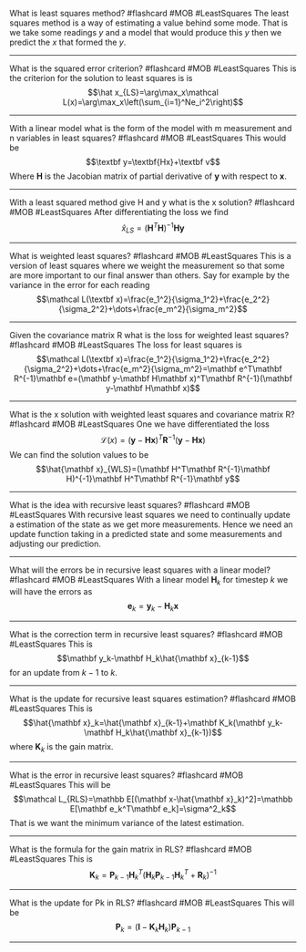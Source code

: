 What is least squares method? #flashcard #MOB #LeastSquares
	The least squares method is a way of estimating a value behind some mode. That is we take some readings $y$ and a model that would produce this $y$ then we predict the $x$ that formed the $y$.

---
What is the squared error criterion? #flashcard #MOB #LeastSquares 
	This is the criterion for the solution to least squares is is $$\hat x_{LS}=\arg\max_x\mathcal L(x)=\arg\max_x\left(\sum_{i=1}^Ne_i^2\right)$$

---
With a linear model what is the form of the model with m measurement and n variables in least squares? #flashcard #MOB #LeastSquares 
	This would be $$\textbf y=\textbf{Hx}+\textbf v$$ Where $\mathbf H$ is the Jacobian matrix of partial derivative of $\mathbf y$ with respect to $\mathbf x$.

---
With a least squared method give H and y what is the x solution? #flashcard #MOB #LeastSquares 
	After differentiating the loss we find $$\hat x_{LS}=(\mathbf H^T\mathbf H)^{-1}\mathbf H\mathbf y$$

---
What is weighted least squares? #flashcard #MOB #LeastSquares 
	This is a version of least squares where we weight the measurement so that some are more important to our final answer than others. Say for example by the variance in the error for each reading$$\mathcal L(\textbf x)=\frac{e_1^2}{\sigma_1^2}+\frac{e_2^2}{\sigma_2^2}+\dots+\frac{e_m^2}{\sigma_m^2}$$

---
Given the covariance matrix R what is the loss for weighted least squares? #flashcard #MOB #LeastSquares 
	The loss for least squares is $$\mathcal L(\textbf x)=\frac{e_1^2}{\sigma_1^2}+\frac{e_2^2}{\sigma_2^2}+\dots+\frac{e_m^2}{\sigma_m^2}=\mathbf e^T\mathbf R^{-1}\mathbf e=(\mathbf y-\mathbf H\mathbf x)^T\mathbf R^{-1}(\mathbf y-\mathbf H\mathbf x)$$

---
What is the x solution with weighted least squares and covariance matrix R? #flashcard #MOB #LeastSquares 
	One we have differentiated the loss $$\mathcal L(x)=(\mathbf y-\mathbf H\mathbf x)^T\mathbf R^{-1}(\mathbf y-\mathbf H\mathbf x)$$We can find the solution values to be $$\hat{\mathbf x}_{WLS}=(\mathbf H^T\mathbf R^{-1}\mathbf H)^{-1}\mathbf H^T\mathbf R^{-1}\mathbf y$$

---
What is the idea with recursive least squares? #flashcard #MOB #LeastSquares 
	With recursive least squares we need to continually update a estimation of the state as we get more measurements. Hence we need an update function taking in a predicted state and some measurements and adjusting our prediction. 

---
What will the errors be in recursive least squares with a linear model? #flashcard #MOB #LeastSquares 
	With a linear model $\mathbf H_k$ for timestep $k$ we will have the errors as $$\mathbf e_k=\mathbf y_k-\mathbf H_k\mathbf x$$

---
What is the correction term in recursive least squares? #flashcard #MOB #LeastSquares 
	This is $$\mathbf y_k-\mathbf H_k\hat{\mathbf x}_{k-1}$$for an update from $k-1$ to $k$.

---
What is the update for recursive least squares estimation? #flashcard #MOB #LeastSquares 
	This is $$\hat{\mathbf x}_k=\hat{\mathbf x}_{k-1}+\mathbf K_k(\mathbf y_k-\mathbf H_k\hat{\mathbf x}_{k-1})$$where $\mathbf K_k$ is the gain matrix.

---
What is the error in recursive least squares? #flashcard #MOB #LeastSquares 
	This will be $$\mathcal L_{RLS}=\mathbb E[(\mathbf x-\hat{\mathbf x}_k)^2]=\mathbb E[\mathbf e_k^T\mathbf e_k]=\sigma^2_k$$That is we want the minimum variance of the latest estimation.

---
What is the formula for the gain matrix in RLS? #flashcard #MOB #LeastSquares 
	This is $$\mathbf K_k=\mathbf P_{k-1}\mathbf H_k^T(\mathbf H_k\mathbf P_{k-1}\mathbf H_k^T+\mathbf R_k)^{-1}$$

---
What is the update for Pk in RLS? #flashcard #MOB #LeastSquares 
	This will be $$\mathbf P_k=(\mathbf I-\mathbf K_k\mathbf H_k)\mathbf P_{k-1}$$

---
